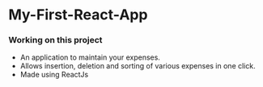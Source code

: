 # My-First-React-App
### Working on this project  
- An application to maintain your expenses.
- Allows insertion, deletion and sorting of various expenses in one click.
- Made using ReactJs
